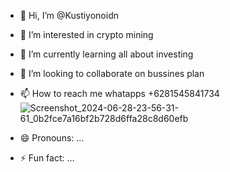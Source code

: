 - 👋 Hi, I’m @Kustiyonoidn
- 👀 I’m interested in crypto mining 
- 🌱 I’m currently learning all about investing
- 💞️ I’m looking to collaborate on bussines plan
- 📫 How to reach me whatapps +6281545841734![Screenshot_2024-06-28-23-56-31-61_0b2fce7a16bf2b728d6ffa28c8d60efb](https://github.com/Kustiyonoidn/Kustiyonoidn/assets/174138155/48dae514-1520-4b58-9751-cec64d459793)

- 😄 Pronouns: ...
- ⚡ Fun fact: ...

<!---
Kustiyonoidn/Kustiyonoidn is a ✨ special ✨ repository because its `README.md` (this file) appears on your GitHub profile.
You can click the Preview link to take a look at your changes.
--->

